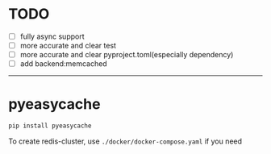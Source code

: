 # TODO
* [ ] fully async support
* [ ] more accurate and clear test 
* [ ] more accurate and clear pyproject.toml(especially dependency)
* [ ] add backend:memcached

---

# pyeasycache

```bash
pip install pyeasycache
```

To create redis-cluster, use `./docker/docker-compose.yaml` if you need
